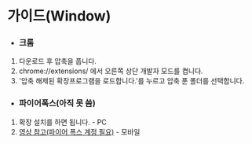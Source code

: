 # 가이드(Window)
- ### 크롬<br>
1. 다운로드 후 압축을 풉니다.
2. chrome://extensions/ 에서 오른쪽 상단 개발자 모드를 켭니다.
3. '압축 해제된 확장프로그램을 로드합니다.'를 누르고 압축 푼 폴더를 선택합니다.

- ### 파이어폭스(아직 못 씀)
1. 확장 설치를 하면 됩니다. - PC
2. <a href='https://www.youtube.com/watch?v=_NIBInMmI6Y&ab_channel=DeAndreQueary'>영상 참고(파이어 폭스 계정 필요)</a> - 모바일

